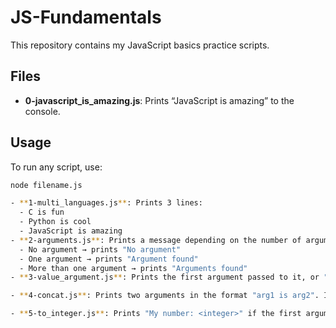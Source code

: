 # JS-Fundamentals

This repository contains my JavaScript basics practice scripts.

## Files

- **0-javascript_is_amazing.js**: Prints “JavaScript is amazing” to the console.

## Usage

To run any script, use:

```bash
node filename.js

- **1-multi_languages.js**: Prints 3 lines:
  - C is fun
  - Python is cool
  - JavaScript is amazing
- **2-arguments.js**: Prints a message depending on the number of arguments:
  - No argument → prints "No argument"
  - One argument → prints "Argument found"
  - More than one argument → prints "Arguments found"
- **3-value_argument.js**: Prints the first argument passed to it, or "No argument" if none is passed.

- **4-concat.js**: Prints two arguments in the format "arg1 is arg2". If arguments are missing, prints "undefined is undefined" accordingly.

- **5-to_integer.js**: Prints "My number: <integer>" if the first argument can be converted to an integer, otherwise prints "Not a number".
